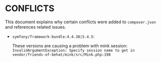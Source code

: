 # CONFLICTS

This document explains why certain conflicts were added to `composer.json` and
references related issues.

- `symfony/framework-bundle:4.4.38|5.4.5`:
  
  These versions are causing a problem with mink session: 
  `InvalidArgumentException: Specify session name to get in vendor/friends-of-behat/mink/src/Mink.php:198`
